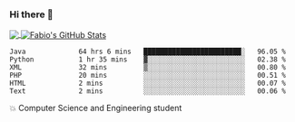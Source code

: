 ### Hi there 👋
<a href="https://github.com/fabiovincenzi/fabiovincenzi">
  <img align="center" src="https://github-readme-stats.vercel.app/api/top-langs/?username=fabiovincenzi&title_color=ffffff&text_color=c9cacc&icon_color=2bbc8a&bg_color=1d1f21&langs_count=3" />
</a>
<a href="https://github.com/fabiovincenzi/fabiovincenzi">
  <img align="center" src="https://github-readme-stats.vercel.app/api?username=fabiovincenzi&show_icons=true&line_height=27&count_private=true&title_color=ffffff&text_color=c9cacc&icon_color=2bbc8a&bg_color=1d1f21" alt="Fabio's GitHub Stats" />
</a>
<!--START_SECTION:waka-->

```text
Java             64 hrs 6 mins   ████████████████████████░   96.05 %
Python           1 hr 35 mins    ▓░░░░░░░░░░░░░░░░░░░░░░░░   02.38 %
XML              32 mins         ▒░░░░░░░░░░░░░░░░░░░░░░░░   00.80 %
PHP              20 mins         ░░░░░░░░░░░░░░░░░░░░░░░░░   00.51 %
HTML             2 mins          ░░░░░░░░░░░░░░░░░░░░░░░░░   00.07 %
Text             2 mins          ░░░░░░░░░░░░░░░░░░░░░░░░░   00.06 %
```

<!--END_SECTION:waka-->

:boom: Computer Science and Engineering student

